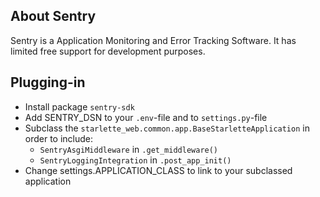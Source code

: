 ## About Sentry

Sentry is a Application Monitoring and Error Tracking Software.
It has limited free support for development purposes.

## Plugging-in

- Install package `sentry-sdk`
- Add SENTRY_DSN to your `.env`-file and to `settings.py`-file
- Subclass the `starlette_web.common.app.BaseStarletteApplication` in order to include:
    - `SentryAsgiMiddleware` in `.get_middleware()`
    - `SentryLoggingIntegration` in `.post_app_init()`
- Change settings.APPLICATION_CLASS to link to your subclassed application
